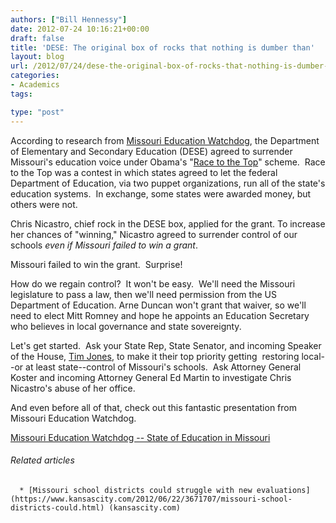 ```yaml
---
authors: ["Bill Hennessy"]
date: 2012-07-24 10:16:21+00:00
draft: false
title: 'DESE: The original box of rocks that nothing is dumber than'
layout: blog
url: /2012/07/24/dese-the-original-box-of-rocks-that-nothing-is-dumber-than/
categories:
- Academics
tags:

type: "post"
---
```




According to research from [Missouri Education Watchdog](https://www.missourieducationwatchdog.com/), the Department of Elementary and Secondary Education (DESE) agreed to surrender Missouri's education voice under Obama's "[Race to the Top](https://en.wikipedia.org/wiki/Race_to_the_Top)" scheme.  Race to the Top was a contest in which states agreed to let the federal Department of Education, via two puppet organizations, run all of the state's education systems.  In exchange, some states were awarded money, but others were not.

Chris Nicastro, chief rock in the DESE box, applied for the grant. To increase her chances of "winning," Nicastro agreed to surrender control of our schools _even if Missouri failed to win a grant_.

Missouri failed to win the grant.  Surprise!

How do we regain control?  It won't be easy.  We'll need the Missouri legislature to pass a law, then we'll need permission from the US Department of Education. Arne Duncan won't grant that waiver, so we'll need to elect Mitt Romney and hope he appoints an Education Secretary who believes in local governance and state sovereignty.

Let's get started.  Ask your State Rep, State Senator, and incoming Speaker of the House, [Tim Jones](https://www.timwjones.org), to make it their top priority getting  restoring local--or at least state--control of Missouri's schools.  Ask Attorney General Koster and incoming Attorney General Ed Martin to investigate Chris Nicastro's abuse of her office.

And even before all of that, check out this fantastic presentation from Missouri Education Watchdog.

[Missouri Education Watchdog -- State of Education in Missouri](https://ludicrite.files.wordpress.com/2012/07/tea-partyedpresentation.pdf)


###### Related articles





	  * [Missouri school districts could struggle with new evaluations](https://www.kansascity.com/2012/06/22/3671707/missouri-school-districts-could.html) (kansascity.com)

